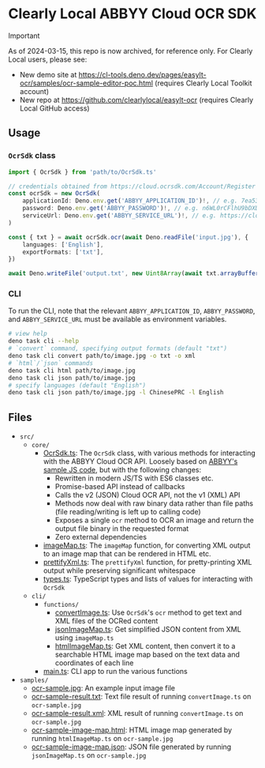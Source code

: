 # Clearly Local ABBYY Cloud OCR SDK

> [!IMPORTANT]
> As of 2024-03-15, this repo is now archived, for reference only. For Clearly Local users, please see:
> * New demo site at https://cl-tools.deno.dev/pages/easylt-ocr/samples/ocr-sample-editor-poc.html (requires Clearly Local Toolkit account)
> * New repo at https://github.com/clearlylocal/easylt-ocr (requires Clearly Local GitHub access)

## Usage

### `OcrSdk` class

```ts
import { OcrSdk } from 'path/to/OcrSdk.ts'

// credentials obtained from https://cloud.ocrsdk.com/Account/Register
const ocrSdk = new OcrSdk(
	applicationId: Deno.env.get('ABBYY_APPLICATION_ID')!, // e.g. 7ea53f47-8bbc-477b-b17c-989a3184c363
	password: Deno.env.get('ABBYY_PASSWORD')!, // e.g. n6WL0rCFlhU9bDXDri6AQEZV
	serviceUrl: Deno.env.get('ABBYY_SERVICE_URL')!, // e.g. https://cloud-eu.ocrsdk.com/
)

const { txt } = await ocrSdk.ocr(await Deno.readFile('input.jpg'), {
	languages: ['English'],
	exportFormats: ['txt'],
})

await Deno.writeFile('output.txt', new Uint8Array(await txt.arrayBuffer()))
```

### CLI

To run the CLI, note that the relevant `ABBYY_APPLICATION_ID`, `ABBYY_PASSWORD`, and `ABBYY_SERVICE_URL` must be available as environment variables.

```sh
# view help
deno task cli --help
# `convert` command, specifying output formats (default "txt")
deno task cli convert path/to/image.jpg -o txt -o xml
# `html`/`json` commands
deno task cli html path/to/image.jpg
deno task cli json path/to/image.jpg
# specify languages (default "English")
deno task cli json path/to/image.jpg -l ChinesePRC -l English
```

## Files

- `src/`
  - `core/`
    - [OcrSdk.ts](./src/core/OcrSdk.ts): The `OcrSdk` class, with various methods for interacting with the ABBYY Cloud OCR API. Loosely based on [ABBYY's sample JS code](https://github.com/abbyy/ocrsdk.com/blob/master/JavaScript/ocrsdk.js), but with the following changes:
      - Rewritten in modern JS/TS with ES6 classes etc.
      - Promise-based API instead of callbacks
      - Calls the v2 (JSON) Cloud OCR API, not the v1 (XML) API
      - Methods now deal with raw binary data rather than file paths (file reading/writing is left up to calling code)
      - Exposes a single `ocr` method to OCR an image and return the output file binary in the requested format
      - Zero external dependencies
    - [imageMap.ts](./src/core/imageMap.ts): The `imageMap` function, for converting XML output to an image map that can be rendered in HTML etc.
    - [prettifyXml.ts](./src/core/prettifyXml.ts): The `prettifyXml` function, for pretty-printing XML output while preserving significant whitespace
    - [types.ts](./src/core/types.ts): TypeScript types and lists of values for interacting with `OcrSdk`
  - `cli/`
    - `functions/`
      - [convertImage.ts](./src/cli/functions/convertImage.ts): Use `OcrSdk`'s `ocr` method to get text and XML files of the OCRed content
      - [jsonImageMap.ts](./src/cli/functions/jsonImageMap.ts): Get simplified JSON content from XML using `imageMap.ts`
      - [htmlImageMap.ts](./src/cli/functions/htmlImageMap.ts): Get XML content, then convert it to a searchable HTML image map based on the text data and coordinates of each line
    - [main.ts](./src/cli/main.ts): CLI app to run the various functions
- `samples/`
  - [ocr-sample.jpg](./samples/ocr-sample.jpg): An example input image file
  - [ocr-sample-result.txt](./samples/ocr-sample-result.txt): Text file result of running `convertImage.ts` on `ocr-sample.jpg`
  - [ocr-sample-result.xml](./samples/ocr-sample-result.xml): XML result of running `convertImage.ts` on `ocr-sample.jpg`
  - [ocr-sample-image-map.html](./samples/ocr-sample-image-map.html): HTML image map generated by running `htmlImageMap.ts` on `ocr-sample.jpg`
  - [ocr-sample-image-map.json](./samples/ocr-sample-image-map.html): JSON file generated by running `jsonImageMap.ts` on `ocr-sample.jpg`
